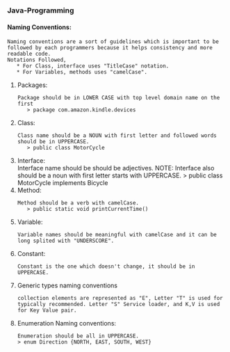 ### Java-Programming

#### Naming Conventions:

    Naming conventions are a sort of guidelines which is important to be followed by each programmers because it helps consistency and more readable code. 
    Notations Followed, 
       * For Class, interface uses "TitleCase" notation. 
       * For Variables, methods uses "camelCase".
       
<ol>
<li> Packages: </li>

    Package should be in LOWER CASE with top level domain name on the first
       > package com.amazon.kindle.devices
<li> Class: </li>

    Class name should be a NOUN with first letter and followed words should be in UPPERCASE. 
       > public class MotorCycle 
  <li> Interface: </li>
    Interface name should be should be adjectives. 
    NOTE: Interface also should be a noun with first letter starts with UPPERCASE. 
       > public class MotorCycle implements Bicycle
<li> Method: </li>

    Method should be a verb with camelCase. 
       > public static void printCurrentTime()
<li> Variable: </li>

    Variable names should be meaningful with camelCase and it can be long splited with "UNDERSCORE". 

<li> Constant: </li>

    Constant is the one which doesn't change, it should be in UPPERCASE. 

<li> Generic types naming conventions </li>
    
    collection elements are represented as "E", Letter "T" is used for typically recommended. Letter "S" Service loader, and K,V is used for Key Value pair. 
   
<li>Enumeration Naming conventions:</li>

    Enumeration should be all in UPPERCASE. 
    > enum Direction {NORTH, EAST, SOUTH, WEST}

</ol>
